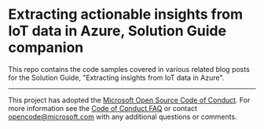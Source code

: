 # Extracting actionable insights from IoT data in Azure, Solution Guide companion

This repo contains the code samples covered in various related blog posts for the Solution Guide, "Extracting insights from IoT data in Azure".

---
This project has adopted the [Microsoft Open Source Code of Conduct](https://opensource.microsoft.com/codeofconduct/). For more information see the [Code of Conduct FAQ](https://opensource.microsoft.com/codeofconduct/faq/) or contact [opencode@microsoft.com](mailto:opencode@microsoft.com) with any additional questions or comments.
